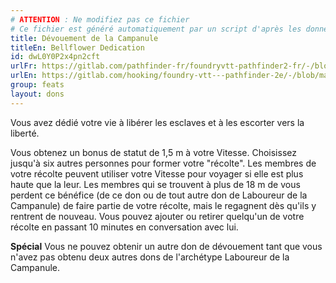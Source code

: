 ```yaml
---
# ATTENTION : Ne modifiez pas ce fichier
# Ce fichier est généré automatiquement par un script d'après les données du module Foundry VTT officiel et de sa traduction
title: Dévouement de la Campanule
titleEn: Bellflower Dedication
id: dwL0Y0P2x4pn2cft
urlFr: https://gitlab.com/pathfinder-fr/foundryvtt-pathfinder2-fr/-/blob/master/data/feats/dwL0Y0P2x4pn2cft.htm
urlEn: https://gitlab.com/hooking/foundry-vtt---pathfinder-2e/-/blob/master/packs/data/feats.db/bellflower-dedication.json
group: feats
layout: dons
---
```

Vous avez dédié votre vie à libérer les esclaves et à les escorter vers la liberté.

Vous obtenez un bonus de statut de 1,5 m à votre Vitesse. Choisissez jusqu'à six autres personnes pour former votre "récolte". Les membres de votre récolte peuvent utiliser votre Vitesse pour voyager si elle est plus haute que la leur. Les membres qui se trouvent à plus de 18 m de vous perdent ce bénéfice (de ce don ou de tout autre don de Laboureur de la Campanule) de faire partie de votre récolte, mais le regagnent dès qu'ils y rentrent de nouveau. Vous pouvez ajouter ou retirer quelqu'un de votre récolte en passant 10 minutes en conversation avec lui.

**Spécial** Vous ne pouvez obtenir un autre don de dévouement tant que vous n'avez pas obtenu deux autres dons de l'archétype Laboureur de la Campanule.


